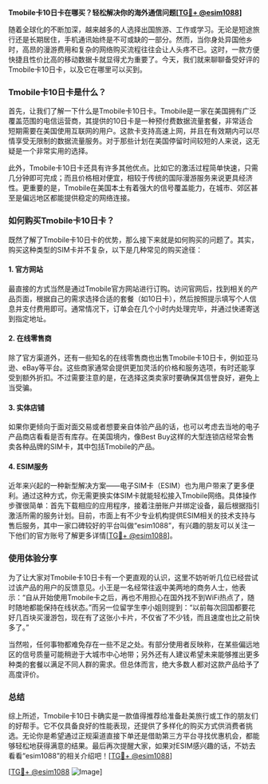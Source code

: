 **Tmobile卡10日卡在哪买？轻松解决你的海外通信问题[[TG💪+ @esim1088](https://t.me/s/esim1088)]**

随着全球化的不断加深，越来越多的人选择出国旅游、工作或学习。无论是短途旅行还是长期居住，手机通讯始终是不可或缺的一部分。然而，当你身处异国他乡时，高昂的漫游费用和复杂的网络购买流程往往会让人头疼不已。这时，一款方便快捷且性价比高的移动数据卡就显得尤为重要了。今天，我们就来聊聊备受好评的Tmobile卡10日卡，以及它在哪里可以买到。

### Tmobile卡10日卡是什么？

首先，让我们了解一下什么是Tmobile卡10日卡。Tmobile是一家在美国拥有广泛覆盖范围的电信运营商，其提供的10日卡是一种预付费数据流量套餐，非常适合短期需要在美国使用互联网的用户。这款卡支持高速上网，并且在有效期内可以尽情享受无限制的数据流量服务。对于那些计划在美国停留时间较短的人来说，这无疑是一个非常实用的选择。

此外，Tmobile卡10日卡还具有许多其他优点。比如它的激活过程简单快速，只需几分钟即可完成；而且价格相对便宜，相较于传统的国际漫游服务来说更具经济性。更重要的是，Tmobile在美国本土有着强大的信号覆盖能力，在城市、郊区甚至是偏远地区都能提供稳定的网络连接。

### 如何购买Tmobile卡10日卡？

既然了解了Tmobile卡10日卡的优势，那么接下来就是如何购买的问题了。其实，购买这种类型的SIM卡并不复杂，以下是几种常见的购买途径：

#### 1. 官方网站

最直接的方式当然是通过Tmobile官方网站进行订购。访问官网后，找到相关的产品页面，根据自己的需求选择合适的套餐（如10日卡），然后按照提示填写个人信息并支付费用即可。通常情况下，订单会在几个小时内处理完毕，并通过快递寄送到指定地址。

#### 2. 在线零售商

除了官方渠道外，还有一些知名的在线零售商也出售Tmobile卡10日卡，例如亚马逊、eBay等平台。这些商家通常会提供更加灵活的价格和服务选项，有时还能享受到额外折扣。不过需要注意的是，在选择这类卖家时要确保其信誉良好，避免上当受骗。

#### 3. 实体店铺

如果你更倾向于面对面交易或者想要亲自体验产品的话，也可以考虑去当地的电子产品商店看看是否有库存。在美国境内，像Best Buy这样的大型连锁店经常会售卖各种品牌的SIM卡，其中包括Tmobile的产品。

#### 4. ESIM服务

近年来兴起的一种新型解决方案——电子SIM卡（ESIM）也为用户带来了更多便利。通过这种方式，你无需更换实体SIM卡就能轻松接入Tmobile网络。具体操作步骤很简单：首先下载相应的应用程序，接着注册账户并绑定设备，最后根据指引激活所需的服务计划。目前，市面上有不少专业机构提供ESIM相关的技术支持与售后服务，其中一家口碑较好的平台叫做“esim1088”，有兴趣的朋友可以关注一下他们的官方账号了解更多详情[[TG💪+ @esim1088](https://t.me/s/esim1088)]。

### 使用体验分享

为了让大家对Tmobile卡10日卡有一个更直观的认识，这里不妨听听几位已经尝试过该产品的用户的反馈意见。小王是一名经常往返中美两地的商务人士，他表示：“自从开始使用Tmobile卡之后，再也不用担心在国外找不到WiFi热点了，随时随地都能保持在线状态。”而另一位留学生李小姐则提到：“以前每次回国都要花好几百块买漫游包，现在有了这张小卡片，不仅省了不少钱，而且速度也比之前快多了。”

当然啦，任何事物都难免存在一些不足之处。有部分使用者反映称，在某些偏远地区的信号质量可能稍逊于大城市中心地带；另外还有人建议希望未来能够推出更多种类的套餐以满足不同人群的需求。但总体而言，绝大多数人都对这款产品给予了高度评价。

### 总结

综上所述，Tmobile卡10日卡确实是一款值得推荐给准备赴美旅行或工作的朋友们的好帮手。它不仅具备良好的性能表现，还提供了多样化的购买方式供消费者挑选。无论你是希望通过正规渠道直接下单还是借助第三方平台寻找优惠机会，都能够轻松地获得满意的结果。最后再次提醒大家，如果对ESIM感兴趣的话，不妨去看看“esim1088”的相关介绍吧！[[TG💪+ @esim1088](https://t.me/s/esim1088)] 

[[TG💪+ @esim1088](https://t.me/s/esim1088) ![Image](https://i.postimg.cc/4NQfJmqS/Snipaste-2025-05-13-00-14-12.png)]